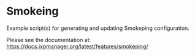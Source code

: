 # Smokeing

Example script(s) for generating and updating Smokeping configuration.

Please see the documentation at: https://docs.ixpmanager.org/latest/features/smokeping/

